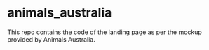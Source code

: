 # animals_australia
This repo contains the code of the landing page as per the mockup provided by Animals Australia.
